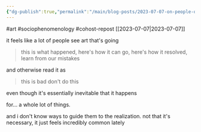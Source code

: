 ```yaml
---
{"dg-publish":true,"permalink":"/main/blog-posts/2023-07-07-on-people-often-misunderstanding-the-purpose-of-messages-in-art/","noteIcon":"","created":"2023-08-09T14:56:29.229-04:00","updated":"2023-10-06T22:48:52.142-04:00"}
---
```



#art #sociophenomenology #cohost-repost
[[2023-07-07\|2023-07-07]]

it feels like a lot of people see art that's going

> this is what happened, here's how it can go, here's how it resolved, learn from our mistakes

and otherwise read it as

> this is bad don't do this

even though it's essentially inevitable that it happens

for... a whole lot of things.

and i don't know ways to guide them to the realization. not that it's necessary, it just feels incredibly common lately